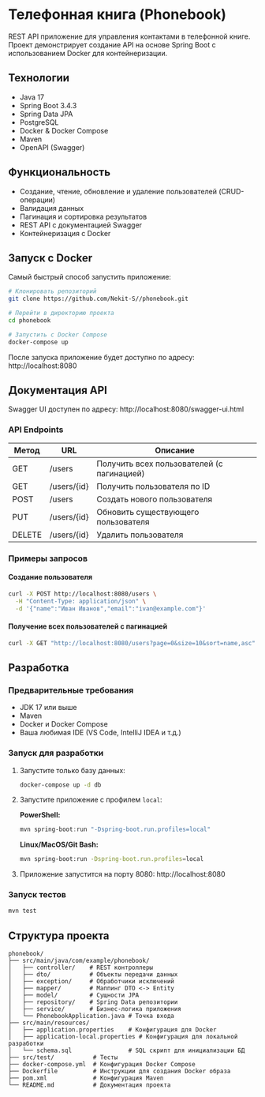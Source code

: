 # Телефонная книга (Phonebook)

REST API приложение для управления контактами в телефонной книге. Проект демонстрирует создание API на основе Spring Boot с использованием Docker для контейнеризации.

## Технологии

- Java 17
- Spring Boot 3.4.3
- Spring Data JPA
- PostgreSQL
- Docker & Docker Compose
- Maven
- OpenAPI (Swagger)

## Функциональность

- Создание, чтение, обновление и удаление пользователей (CRUD-операции)
- Валидация данных
- Пагинация и сортировка результатов
- REST API с документацией Swagger
- Контейнеризация с Docker

## Запуск с Docker

Самый быстрый способ запустить приложение:

```bash
# Клонировать репозиторий
git clone https://github.com/Nekit-S//phonebook.git

# Перейти в директорию проекта
cd phonebook

# Запустить с Docker Compose
docker-compose up
```

После запуска приложение будет доступно по адресу: http://localhost:8080

## Документация API

Swagger UI доступен по адресу: http://localhost:8080/swagger-ui.html

### API Endpoints

| Метод  | URL             | Описание                                       |
|--------|-----------------|------------------------------------------------|
| GET    | /users          | Получить всех пользователей (с пагинацией)     |
| GET    | /users/{id}     | Получить пользователя по ID                    |
| POST   | /users          | Создать нового пользователя                    |
| PUT    | /users/{id}     | Обновить существующего пользователя            |
| DELETE | /users/{id}     | Удалить пользователя                           |

### Примеры запросов

#### Создание пользователя
```bash
curl -X POST http://localhost:8080/users \
  -H "Content-Type: application/json" \
  -d '{"name":"Иван Иванов","email":"ivan@example.com"}'
```

#### Получение всех пользователей с пагинацией
```bash
curl -X GET "http://localhost:8080/users?page=0&size=10&sort=name,asc"
```

## Разработка

### Предварительные требования

- JDK 17 или выше
- Maven
- Docker и Docker Compose
- Ваша любимая IDE (VS Code, IntelliJ IDEA и т.д.)

### Запуск для разработки

1. Запустите только базу данных:
   ```bash
   docker-compose up -d db
   ```

2. Запустите приложение с профилем `local`:
   
   **PowerShell:**
   ```powershell
   mvn spring-boot:run "-Dspring-boot.run.profiles=local"
   ```
   
   **Linux/MacOS/Git Bash:**
   ```bash
   mvn spring-boot:run -Dspring-boot.run.profiles=local
   ```

3. Приложение запустится на порту 8080: http://localhost:8080

### Запуск тестов

```bash
mvn test
```

## Структура проекта

```
phonebook/
├── src/main/java/com/example/phonebook/
│   ├── controller/    # REST контроллеры
│   ├── dto/           # Объекты передачи данных
│   ├── exception/     # Обработчики исключений
│   ├── mapper/        # Маппинг DTO <-> Entity
│   ├── model/         # Сущности JPA
│   ├── repository/    # Spring Data репозитории
│   ├── service/       # Бизнес-логика приложения
│   └── PhonebookApplication.java # Точка входа
├── src/main/resources/
│   ├── application.properties    # Конфигурация для Docker
│   ├── application-local.properties # Конфигурация для локальной разработки
│   └── schema.sql                # SQL скрипт для инициализации БД
├── src/test/           # Тесты
├── docker-compose.yml  # Конфигурация Docker Compose
├── Dockerfile          # Инструкции для создания Docker образа
├── pom.xml             # Конфигурация Maven
└── README.md           # Документация проекта
```
